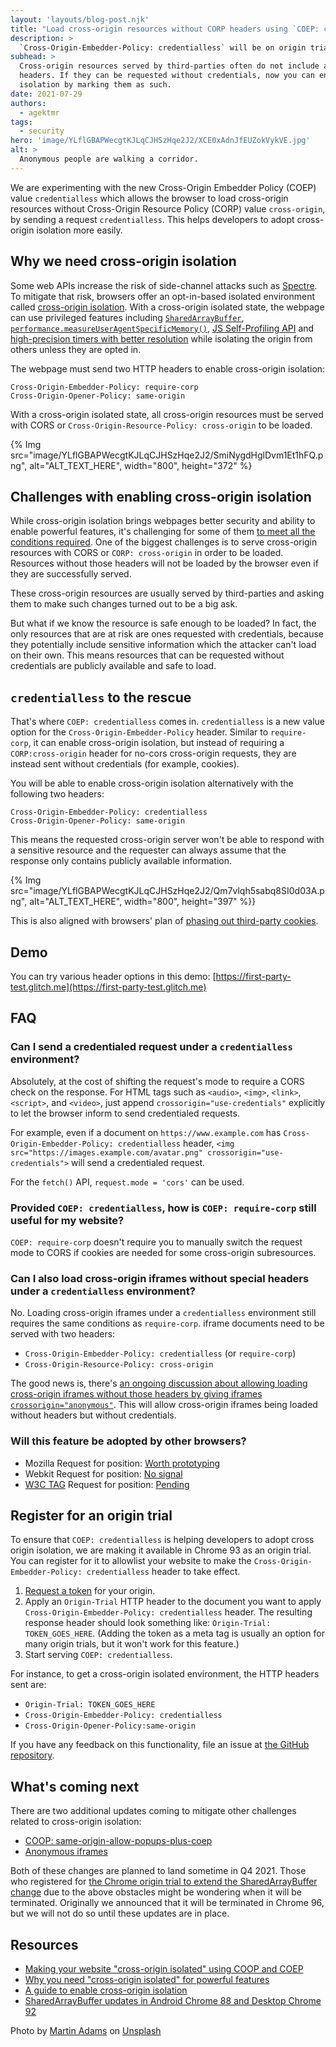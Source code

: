 ```yaml
---
layout: 'layouts/blog-post.njk'
title: "Load cross-origin resources without CORP headers using `COEP: credentialless`"
description: >
  `Cross-Origin-Embedder-Policy: credentialless` will be on origin trial starting Chrome 93. This new value allows web pages to enable cross-origin isolation without requiring cross-origin resources to respond with a `CORP: cross-origin` header by sending credentialless requests.
subhead: >
  Cross-origin resources served by third-parties often do not include adequate CORP
  headers. If they can be requested without credentials, now you can enable cross-origin
  isolation by marking them as such. 
date: 2021-07-29
authors:
  - agektmr
tags:
  - security
hero: 'image/YLflGBAPWecgtKJLqCJHSzHqe2J2/XCE0xAdnJfEUZokVykVE.jpg'
alt: >
  Anonymous people are walking a corridor.
---
```


We are experimenting with the new Cross-Origin Embedder Policy (COEP) value `credentialless` which allows the browser to load cross-origin resources without Cross-Origin Resource Policy (CORP) value `cross-origin`, by sending a request `credentialless`. This helps developers to adopt cross-origin isolation more easily.

## Why we need cross-origin isolation

Some web APIs increase the risk of side-channel attacks such as
[Spectre](https://en.wikipedia.org/wiki/Spectre_(security_vulnerability)). To
mitigate that risk, browsers offer an opt-in-based isolated environment called
[cross-origin isolation](https://web.dev/coop-coep/). With a cross-origin
isolated state, the webpage can use privileged features including
[`SharedArrayBuffer`](https://developer.chrome.com/blog/enabling-shared-array-buffer/),
[`performance.measureUserAgentSpecificMemory()`](https://web.dev/monitor-total-page-memory-usage/),
[JS Self-Profiling API](https://github.com/WICG/js-self-profiling) and
[high-precision timers with better
resolution](https://developer.chrome.com/blog/cross-origin-isolated-hr-timers/)
while isolating the origin from others unless they are opted in.

The webpage must send two HTTP headers to enable cross-origin isolation:

```http
Cross-Origin-Embedder-Policy: require-corp
Cross-Origin-Opener-Policy: same-origin
```

With a cross-origin isolated state, all cross-origin resources must be served
with CORS or `Cross-Origin-Resource-Policy: cross-origin` to be loaded.

{% Img src="image/YLflGBAPWecgtKJLqCJHSzHqe2J2/SmiNygdHglDvm1Et1hFQ.png",
alt="ALT_TEXT_HERE", width="800", height="372" %}

## Challenges with enabling cross-origin isolation

While cross-origin isolation brings webpages better security and ability to
enable powerful features, it's challenging for some of them [to meet all the
conditions required](https://web.dev/cross-origin-isolation-guide/). One of the
biggest challenges is to serve cross-origin resources with CORS or `CORP:
cross-origin` in order to be loaded. Resources without those headers will not be
loaded by the browser even if they are successfully served.

These cross-origin resources are usually served by third-parties and asking them
to make such changes turned out to be a big ask.

But what if we know the resource is safe enough to be loaded? In fact, the only
resources that are at risk are ones requested with credentials, because they
potentially include sensitive information which the attacker can't load on their
own. This means resources that can be requested without credentials are publicly
available and safe to load.

## `credentialless` to the rescue

That's where `COEP: credentialless` comes in. `credentialless` is a new value
option for the `Cross-Origin-Embedder-Policy` header. Similar to `require-corp`,
it can enable cross-origin isolation, but instead of requiring a
`CORP:cross-origin` header for no-cors cross-origin requests, they are instead
sent without credentials (for example, cookies).

You will be able to enable cross-origin isolation alternatively with the
following two headers:

```http
Cross-Origin-Embedder-Policy: credentialless
Cross-Origin-Opener-Policy: same-origin
```

This means the requested cross-origin server won't be able to respond with a
sensitive resource and the requester can always assume that the response only
contains publicly available information.

{% Img src="image/YLflGBAPWecgtKJLqCJHSzHqe2J2/Qm7vlqh5sabq8SI0d03A.png",
alt="ALT_TEXT_HERE", width="800", height="397" %}}

This is also aligned with browsers' plan of [phasing out third-party
cookies](https://blog.chromium.org/2020/01/building-more-private-web-path-towards.html).

## Demo

You can try various header options in this demo:
[https://first-party-test.glitch.me](https://first-party-test.glitch.me)

## FAQ

### Can I send a credentialed request under a `credentialless` environment?

Absolutely, at the cost of shifting the request's mode to require a CORS check
on the response. For HTML tags such as `<audio>`, `<img>`, `<link>`, `<script>`,
and `<video>`, just append `crossorigin="use-credentials"` explicitly to let the
browser inform to send credentialed requests.

For example, even if a document on `https://www.example.com` has
`Cross-Origin-Embedder-Policy: credentialless` header, `<img
src="https://images.example.com/avatar.png" crossorigin="use-credentials">` will
send a credentialed request.

For the `fetch()` API, `request.mode = 'cors'` can be used.

### Provided `COEP: credentialless`, how is `COEP: require-corp` still useful for my website?

`COEP: require-corp` doesn't require you to manually switch the request mode to
CORS if cookies are needed for some cross-origin subresources.

### Can I also load cross-origin iframes without special headers under a `credentialless` environment?

No. Loading cross-origin iframes under a `credentialless` environment still requires the same conditions as `require-corp`. iframe documents need to be served with two headers:

* `Cross-Origin-Embedder-Policy: credentialless` (or `require-corp`)
* `Cross-Origin-Resource-Policy: cross-origin`

The good news is, there's [an ongoing discussion about allowing loading
cross-origin iframes without those headers by giving iframes
`crossorigin="anonymous"`](https://github.com/camillelamy/explainers/blob/master/anonymous_iframes.md).
This will allow cross-origin iframes being loaded without headers but without
credentials.

### Will this feature be adopted by other browsers?

* Mozilla Request for position: [Worth
  prototyping](https://github.com/mozilla/standards-positions/issues/539)
* Webkit Request for position: [No
  signal](https://lists.webkit.org/pipermail/webkit-dev/2021-June/031898.html)
* [W3C TAG](https://www.w3.org/2001/tag/) Request for position:
  [Pending](https://github.com/w3ctag/design-reviews/issues/582)

## Register for an origin trial

To ensure that `COEP: credentialless` is helping developers to adopt cross
origin isolation, we are making it available in Chrome 93 as an origin trial.
You can register for it to allowlist your website to make the
`Cross-Origin-Embedder-Policy: credentialless` header to take effect.

1. [Request a
   token](https://developer.chrome.com/origintrials/#/view_trial/303992974847508481)
   for your origin.
2. Apply an `Origin-Trial` HTTP header to the document you want to apply
   `Cross-Origin-Embedder-Policy: credentialless` header. The resulting response
   header should look something like: `Origin-Trial: TOKEN_GOES_HERE`. (Adding
   the token as a meta tag is usually an option for many origin trials, but it
   won't work for this feature.)
3. Start serving `COEP: credentialless`.

For instance, to get a cross-origin isolated environment, the HTTP headers sent
are:

* `Origin-Trial: TOKEN_GOES_HERE`
* `Cross-Origin-Embedder-Policy: credentialless`
* `Cross-Origin-Opener-Policy:same-origin`

If you have any feedback on this functionality, file an issue at [the
GitHub repository](https://github.com/WICG/credentiallessness).

## What's coming next

There are two additional updates coming to mitigate other challenges related to
cross-origin isolation:

* [COOP:
  same-origin-allow-popups-plus-coep](https://github.com/camillelamy/explainers/blob/master/coi-with-popups.md)
* [Anonymous
  iframes](https://github.com/camillelamy/explainers/blob/master/anonymous_iframes.md)

Both of these changes are planned to land sometime in Q4 2021. Those who
registered for [the Chrome origin trial to extend the SharedArrayBuffer
change](https://developer.chrome.com/blog/enabling-shared-array-buffer/) due to
the above obstacles might be wondering when it will be terminated. Originally we
announced that it will be terminated in Chrome 96, but we will not do so until
these updates are in place.

## Resources

* [Making your website "cross-origin isolated" using COOP and
  COEP](https://web.dev/coop-coep/)
* [Why you need "cross-origin isolated" for powerful
  features](https://web.dev/why-coop-coep/)
* [A guide to enable cross-origin
  isolation](https://web.dev/cross-origin-isolation-guide/)
* [SharedArrayBuffer updates in Android Chrome 88 and Desktop Chrome
  92](https://developer.chrome.com/blog/enabling-shared-array-buffer/)

Photo by [Martin
Adams](https://unsplash.com/@martinadams?utm_source=unsplash&utm_medium=referral&utm_content=creditCopyText)
on
[Unsplash](https://unsplash.com/?utm_source=unsplash&utm_medium=referral&utm_content=creditCopyText)

